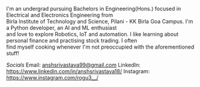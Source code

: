 I'm an undergrad pursuing Bachelors in Engineering(Hons.) focused in Electrical and Electronics Engineering from<br>
Birla Institute of Technology and Science, Pilani - KK Birla Goa Campus. I'm a Python developer, an AI and ML enthusiast<br>
and love to explore Robotics, IoT and automation. I like learning about personal finance and practising stock trading. I often<br>
find myself cooking whenever I'm not preoccupied with the aforementioned stuff!

*Socials*
Email: anshsrivastava99@gmail.com
LinkedIn: https://www.linkedin.com/in/anshsrivastava18/
Instagram: https://www.instagram.com/rogu3__/

<!---
roguesoul18/roguesoul18 is a ✨ special ✨ repository because its `README.md` (this file) appears on your GitHub profile.
You can click the Preview link to take a look at your changes.
--->
